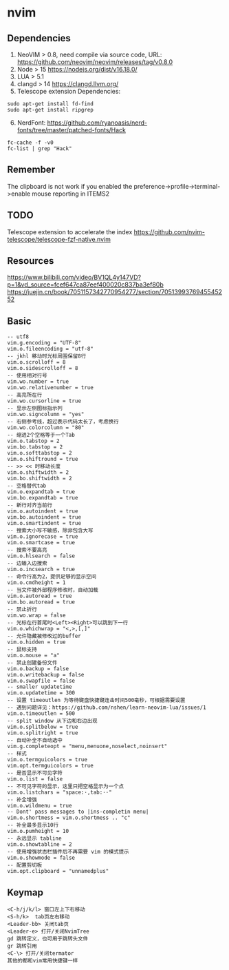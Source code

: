 # nvim

## Dependencies
1. NeoVIM > 0.8, need compile via source code, URL: https://github.com/neovim/neovim/releases/tag/v0.8.0
1. Node > 15  https://nodejs.org/dist/v16.18.0/
1. LUA > 5.1
1. clangd > 14 https://clangd.llvm.org/
1. Telescope extension Dependencies: 
```
sudo apt-get install fd-find
sudo apt-get install ripgrep
```
6. NerdFont: https://github.com/ryanoasis/nerd-fonts/tree/master/patched-fonts/Hack
```
fc-cache -f -v0
fc-list | grep "Hack"
```

## Remember
The clipboard is not work if you enabled the preference->profile->terminal->enable mouse reporting in ITEMS2

## TODO
Telescope extension to accelerate the index https://github.com/nvim-telescope/telescope-fzf-native.nvim

## Resources
https://www.bilibili.com/video/BV1QL4y147VD?p=1&vd_source=fcef647ca87eef400020c837ba3ef80b
https://juejin.cn/book/7051157342770954277/section/7051399376945545252


## Basic 
```
-- utf8
vim.g.encoding = "UTF-8"
vim.o.fileencoding = "utf-8"
-- jkhl 移动时光标周围保留8行
vim.o.scrolloff = 8
vim.o.sidescrolloff = 8
-- 使用相对行号
vim.wo.number = true
vim.wo.relativenumber = true
-- 高亮所在行
vim.wo.cursorline = true
-- 显示左侧图标指示列
vim.wo.signcolumn = "yes"
-- 右侧参考线，超过表示代码太长了，考虑换行
vim.wo.colorcolumn = "80"
-- 缩进2个空格等于一个Tab
vim.o.tabstop = 2
vim.bo.tabstop = 2
vim.o.softtabstop = 2
vim.o.shiftround = true
-- >> << 时移动长度
vim.o.shiftwidth = 2
vim.bo.shiftwidth = 2
-- 空格替代tab
vim.o.expandtab = true
vim.bo.expandtab = true
-- 新行对齐当前行
vim.o.autoindent = true
vim.bo.autoindent = true
vim.o.smartindent = true
-- 搜索大小写不敏感，除非包含大写
vim.o.ignorecase = true
vim.o.smartcase = true
-- 搜索不要高亮
vim.o.hlsearch = false
-- 边输入边搜索
vim.o.incsearch = true
-- 命令行高为2，提供足够的显示空间
vim.o.cmdheight = 1
-- 当文件被外部程序修改时，自动加载
vim.o.autoread = true
vim.bo.autoread = true
-- 禁止折行
vim.wo.wrap = false
-- 光标在行首尾时<Left><Right>可以跳到下一行
vim.o.whichwrap = "<,>,[,]"
-- 允许隐藏被修改过的buffer
vim.o.hidden = true
-- 鼠标支持
vim.o.mouse = "a"
-- 禁止创建备份文件
vim.o.backup = false
vim.o.writebackup = false
vim.o.swapfile = false
-- smaller updatetime
vim.o.updatetime = 300
-- 设置 timeoutlen 为等待键盘快捷键连击时间500毫秒，可根据需要设置
-- 遇到问题详见：https://github.com/nshen/learn-neovim-lua/issues/1
vim.o.timeoutlen = 500
-- split window 从下边和右边出现
vim.o.splitbelow = true
vim.o.splitright = true
-- 自动补全不自动选中
vim.g.completeopt = "menu,menuone,noselect,noinsert"
-- 样式
vim.o.termguicolors = true
vim.opt.termguicolors = true
-- 是否显示不可见字符
vim.o.list = false
-- 不可见字符的显示，这里只把空格显示为一个点
vim.o.listchars = "space:·,tab:··"
-- 补全增强
vim.o.wildmenu = true
-- Dont' pass messages to |ins-completin menu|
vim.o.shortmess = vim.o.shortmess .. "c"
-- 补全最多显示10行
vim.o.pumheight = 10
-- 永远显示 tabline
vim.o.showtabline = 2
-- 使用增强状态栏插件后不再需要 vim 的模式提示
vim.o.showmode = false
-- 配置剪切板
vim.opt.clipboard = "unnamedplus"
```

## Keymap
```
<C-h/j/k/l> 窗口左上下右移动
<S-h/k>  tab页左右移动
<Leader-bb> 关闭tab页
<Leader-e> 打开/关闭NvimTree
gd 跳转定义，也可用于跳转头文件
gr 跳转引用
<C-\> 打开/关闭termator
其他的都和vim常用快捷键一样
```

